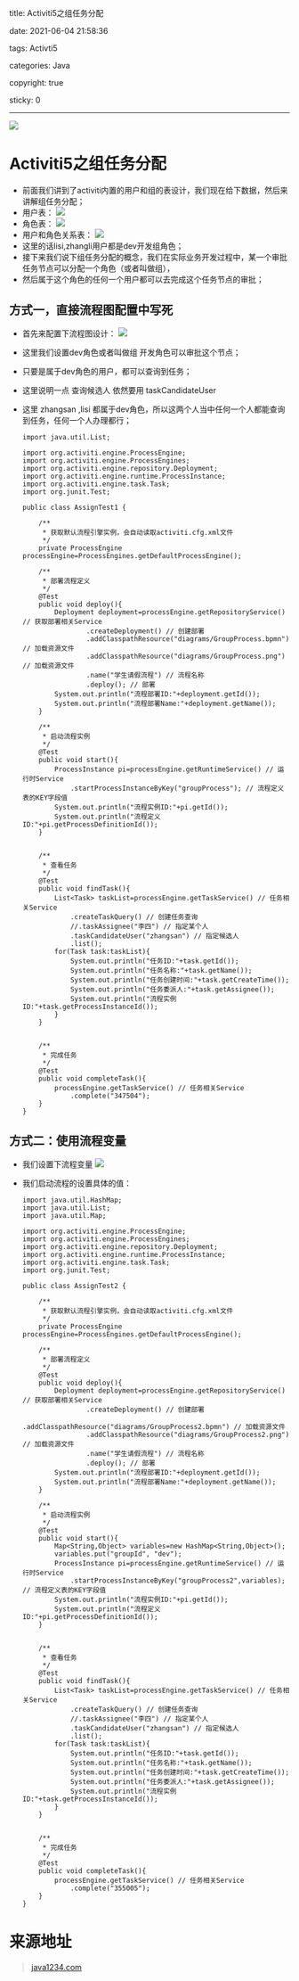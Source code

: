 title: Activiti5之组任务分配

date: 2021-06-04 21:58:36

tags: Activti5

categories: Java

copyright: true

sticky: 0

---

<span id="delete">

![](/images/banner/43.jpg)

</span>

<!--more-->

# Activiti5之组任务分配

* 前面我们讲到了activiti内置的用户和组的表设计，我们现在给下数据，然后来讲解组任务分配；
* 用户表：
![](/images/activiti/activiti5/user/14.jpg)
* 角色表：
![](/images/activiti/activiti5/user/15.jpg)
* 用户和角色关系表：
![](/images/activiti/activiti5/user/16.jpg)
* 这里的话lisi,zhangli用户都是dev开发组角色；
* 接下来我们说下组任务分配的概念，我们在实际业务开发过程中，某一个审批任务节点可以分配一个角色（或者叫做组），
* 然后属于这个角色的任何一个用户都可以去完成这个任务节点的审批；


## 方式一，直接流程图配置中写死

* 首先来配置下流程图设计：
![](/images/activiti/activiti5/user/17.jpg)
* 这里我们设置dev角色或者叫做组  开发角色可以审批这个节点；
* 只要是属于dev角色的用户，都可以查询到任务；
* 这里说明一点 查询候选人 依然要用 taskCandidateUser
* 这里 zhangsan ,lisi 都属于dev角色，所以这两个人当中任何一个人都能查询到任务，任何一个人办理都行；


    ```
    import java.util.List;
     
    import org.activiti.engine.ProcessEngine;
    import org.activiti.engine.ProcessEngines;
    import org.activiti.engine.repository.Deployment;
    import org.activiti.engine.runtime.ProcessInstance;
    import org.activiti.engine.task.Task;
    import org.junit.Test;
     
    public class AssignTest1 {
     
        /**
         * 获取默认流程引擎实例，会自动读取activiti.cfg.xml文件
         */
        private ProcessEngine processEngine=ProcessEngines.getDefaultProcessEngine();
         
        /**
         * 部署流程定义
         */
        @Test
        public void deploy(){
            Deployment deployment=processEngine.getRepositoryService() // 获取部署相关Service
                    .createDeployment() // 创建部署
                    .addClasspathResource("diagrams/GroupProcess.bpmn") // 加载资源文件
                    .addClasspathResource("diagrams/GroupProcess.png") // 加载资源文件
                    .name("学生请假流程") // 流程名称
                    .deploy(); // 部署
            System.out.println("流程部署ID:"+deployment.getId()); 
            System.out.println("流程部署Name:"+deployment.getName());
        }
         
        /**
         * 启动流程实例
         */
        @Test
        public void start(){
            ProcessInstance pi=processEngine.getRuntimeService() // 运行时Service
                .startProcessInstanceByKey("groupProcess"); // 流程定义表的KEY字段值
            System.out.println("流程实例ID:"+pi.getId());
            System.out.println("流程定义ID:"+pi.getProcessDefinitionId()); 
        }
         
         
        /**
         * 查看任务
         */
        @Test
        public void findTask(){
            List<Task> taskList=processEngine.getTaskService() // 任务相关Service
                .createTaskQuery() // 创建任务查询
                //.taskAssignee("李四") // 指定某个人
                .taskCandidateUser("zhangsan") // 指定候选人
                .list();
            for(Task task:taskList){
                System.out.println("任务ID:"+task.getId()); 
                System.out.println("任务名称:"+task.getName());
                System.out.println("任务创建时间:"+task.getCreateTime());
                System.out.println("任务委派人:"+task.getAssignee());
                System.out.println("流程实例ID:"+task.getProcessInstanceId());
            }
        }
         
         
        /**
         * 完成任务
         */
        @Test
        public void completeTask(){
            processEngine.getTaskService() // 任务相关Service
                .complete("347504");
        }
    }
    ```

## 方式二：使用流程变量

* 我们设置下流程变量
![](/images/activiti/activiti5/user/18.jpg)
* 我们启动流程的设置具体的值：

    ```
    import java.util.HashMap;
    import java.util.List;
    import java.util.Map;
     
    import org.activiti.engine.ProcessEngine;
    import org.activiti.engine.ProcessEngines;
    import org.activiti.engine.repository.Deployment;
    import org.activiti.engine.runtime.ProcessInstance;
    import org.activiti.engine.task.Task;
    import org.junit.Test;
     
    public class AssignTest2 {
     
        /**
         * 获取默认流程引擎实例，会自动读取activiti.cfg.xml文件
         */
        private ProcessEngine processEngine=ProcessEngines.getDefaultProcessEngine();
         
        /**
         * 部署流程定义
         */
        @Test
        public void deploy(){
            Deployment deployment=processEngine.getRepositoryService() // 获取部署相关Service
                    .createDeployment() // 创建部署
                    .addClasspathResource("diagrams/GroupProcess2.bpmn") // 加载资源文件
                    .addClasspathResource("diagrams/GroupProcess2.png") // 加载资源文件
                    .name("学生请假流程") // 流程名称
                    .deploy(); // 部署
            System.out.println("流程部署ID:"+deployment.getId()); 
            System.out.println("流程部署Name:"+deployment.getName());
        }
         
        /**
         * 启动流程实例
         */
        @Test
        public void start(){
            Map<String,Object> variables=new HashMap<String,Object>();
            variables.put("groupId", "dev");
            ProcessInstance pi=processEngine.getRuntimeService() // 运行时Service
                .startProcessInstanceByKey("groupProcess2",variables); // 流程定义表的KEY字段值
            System.out.println("流程实例ID:"+pi.getId());
            System.out.println("流程定义ID:"+pi.getProcessDefinitionId()); 
        }
         
         
        /**
         * 查看任务
         */
        @Test
        public void findTask(){
            List<Task> taskList=processEngine.getTaskService() // 任务相关Service
                .createTaskQuery() // 创建任务查询
                //.taskAssignee("李四") // 指定某个人
                .taskCandidateUser("zhangsan") // 指定候选人
                .list();
            for(Task task:taskList){
                System.out.println("任务ID:"+task.getId()); 
                System.out.println("任务名称:"+task.getName());
                System.out.println("任务创建时间:"+task.getCreateTime());
                System.out.println("任务委派人:"+task.getAssignee());
                System.out.println("流程实例ID:"+task.getProcessInstanceId());
            }
        }
         
         
        /**
         * 完成任务
         */
        @Test
        public void completeTask(){
            processEngine.getTaskService() // 任务相关Service
                .complete("355005");
        }
    }
    ```
# 来源地址

> [java1234.com](http://blog.java1234.com/blog/articles/84.html)